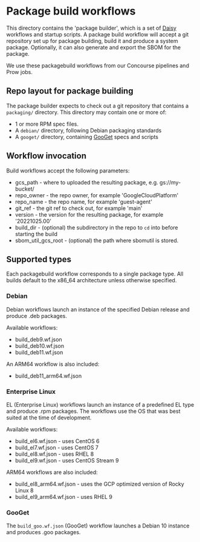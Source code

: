 # Package build workflows

This directory contains the 'package builder', which is a set of [Daisy]
workflows and startup scripts. A package build workflow will accept a git
repository set up for package building, build it and produce a system package.
Optionally, it can also generate and export the SBOM for the package.

We use these packagebuild workflows from our Concourse pipelines and Prow jobs.

[Daisy]: https://github.com/GoogleCloudPlatform/compute-daisy

## Repo layout for package building

The package builder expects to check out a git repository that contains a
`packaging/` directory. This directory may contain one or more of:

* 1 or more RPM spec files.
* A `debian/` directory, following Debian packaging standards
* A `googet/` directory, containing [GooGet] specs and scripts

[GooGet]: https://github.com/google/googet

## Workflow invocation

Build workflows accept the following parameters:

* gcs\_path - where to uploaded the resulting package, e.g. gs://my-bucket/
* repo\_owner - the repo owner, for example 'GoogleCloudPlatform'
* repo\_name - the repo name, for example 'guest-agent'
* git\_ref - the git ref to check out, for example 'main'
* version - the version for the resulting package, for example '20221025.00'
* build\_dir - (optional) the subdirectory in the repo to `cd` into before
  starting the build
* sbom_util_gcs_root - (optional) the path where sbomutil is stored.

## Supported types

Each packagebuild workflow corresponds to a single package type. All builds
default to the x86\_64 architecture unless otherwise specified.

### Debian

Debian workflows launch an instance of the specified Debian release and produce
.deb packages.

Available workflows:

* build\_deb9.wf.json
* build\_deb10.wf.json
* build\_deb11.wf.json

An ARM64 workflow is also included:

* build\_deb11\_arm64.wf.json

### Enterprise Linux

EL (Enterprise Linux) workflows launch an instance of a predefined EL type and
produce .rpm packages. The workflows use the OS that was best suited at the time
of development.

Available workflows:

* build\_el6.wf.json - uses CentOS 6
* build\_el7.wf.json - uses CentOS 7
* build\_el8.wf.json - uses RHEL 8
* build\_el9.wf.json - uses CentOS Stream 9

ARM64 workflows are also included:

* build\_el8\_arm64.wf.json - uses the GCP optimized version of Rocky Linux 8
* build\_el9\_arm64.wf.json - uses RHEL 9

### GooGet

The `build_goo.wf.json` (GooGet) workflow launches a Debian 10 instance and
produces .goo packages.
